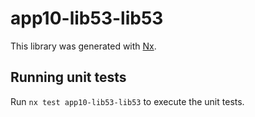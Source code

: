 # app10-lib53-lib53

This library was generated with [Nx](https://nx.dev).

## Running unit tests

Run `nx test app10-lib53-lib53` to execute the unit tests.
